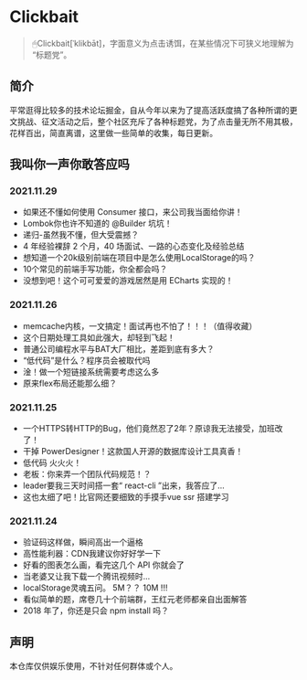 # Clickbait

> 🖱Clickbait[ˈklikbāt]，字面意义为点击诱饵，在某些情况下可狭义地理解为 “标题党”。

## 简介

平常逛得比较多的技术论坛掘金，自从今年以来为了提高活跃度搞了各种所谓的更文挑战、征文活动之后，整个社区充斥了各种标题党，为了点击量无所不用其极，花样百出，简直离谱，这里做一些简单的收集，每日更新。

## 我叫你一声你敢答应吗

### 2021.11.29

- 如果还不懂如何使用 Consumer 接口，来公司我当面给你讲！
- Lombok你也许不知道的 @Builder 坑坑！
- 递归-虽然我不懂，但大受震撼？
- 4 年经验裸辞 2 个月，40 场面试、一路的心态变化及经验总结
- 想知道一个20k级别前端在项目中是怎么使用LocalStorage的吗？
- 10个常见的前端手写功能，你全都会吗？
- 没想到吧！这个可可爱爱的游戏居然是用 ECharts 实现的！

### 2021.11.26

- memcache内核，一文搞定！面试再也不怕了！！！（值得收藏）
- 这个日期处理工具如此强大，却轻到飞起！
- 普通公司编程水平与BAT大厂相比，差距到底有多大？
- “低代码”是什么？程序员会被取代吗
- 淦！做一个短链接系统需要考虑这么多
- 原来flex布局还能那么细？

### 2021.11.25

- 一个HTTPS转HTTP的Bug，他们竟然忍了2年？原谅我无法接受，加班改了！
- 干掉 PowerDesigner！这款国人开源的数据库设计工具真香！
- 低代码 火火火！
- 老板：你来弄一个团队代码规范！？
- leader要我三天时间搭一套“ react-cli ”出来，我答应了...
- 这也太细了吧！比官网还要细致的手摸手vue ssr 搭建学习

### 2021.11.24

- 验证码这样做，瞬间高出一个逼格
- 高性能利器：CDN我建议你好好学一下
- 好看的图表怎么画，看完这几个 API 你就会了
- 当老婆又让我下载一个腾讯视频时...
- localStorage灵魂五问。 5M？？ 10M !!!
- 看似简单的题，席卷几十个前端群，王红元老师都亲自出面解答
- 2018 年了，你还是只会 npm install 吗？

## 声明

本仓库仅供娱乐使用，不针对任何群体或个人。
